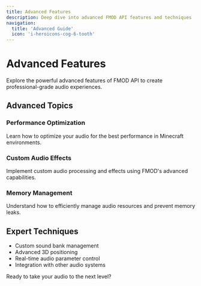 ```yaml
---
title: Advanced Features
description: Deep dive into advanced FMOD API features and techniques
navigation:
  title: 'Advanced Guide'
  icon: 'i-heroicons-cog-6-tooth'
---
```


# Advanced Features

Explore the powerful advanced features of FMOD API to create professional-grade audio experiences.

## Advanced Topics

### Performance Optimization
Learn how to optimize your audio for the best performance in Minecraft environments.

### Custom Audio Effects
Implement custom audio processing and effects using FMOD's advanced capabilities.

### Memory Management
Understand how to efficiently manage audio resources and prevent memory leaks.

## Expert Techniques

- Custom sound bank management
- Advanced 3D positioning
- Real-time audio parameter control
- Integration with other audio systems

Ready to take your audio to the next level?